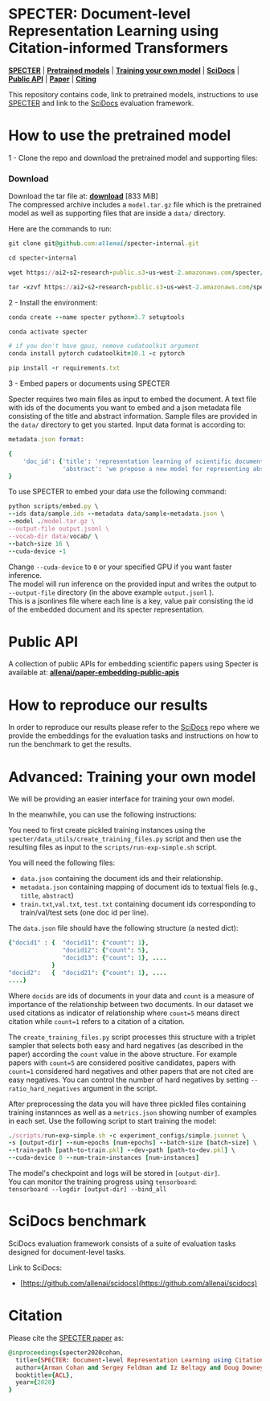 # SPECTER: Document-level Representation Learning using Citation-informed Transformers

[**SPECTER**](#specter-document-level-representation-learning-using-citation-informed-transformers) | [**Pretrained models**](#How-to-use-the-pretrained-model) | [**Training your own model**](#advanced-training-your-own-model) | 
[**SciDocs**](https://github.com/allenai/scidocs) | [**Public API**](#Public-api) | 
[**Paper**](https://arxiv.org/pdf/2004.07180.pdf) | [**Citing**](#Citation) 


This repository contains code, link to pretrained models, instructions to use [SPECTER](https://arxiv.org/pdf/2004.07180.pdf) and link to the [SciDocs](https://github.com/allenai/scidocs) evaluation framework.

# How to use the pretrained model

1 - Clone the repo and download the pretrained model and supporting files:

### Download

Download the tar file at: [**download**](https://ai2-s2-research-public.s3-us-west-2.amazonaws.com/specter/archive.tar.gz) [833 MiB]  
The compressed archive includes a `model.tar.gz` file which is the pretrained model as well as supporting files that are inside a `data/` directory. 

Here are the commands to run:

```ruby
git clone git@github.com:allenai/specter-internal.git

cd specter-internal

wget https://ai2-s2-research-public.s3-us-west-2.amazonaws.com/specter/archive.tar.gz

tar -xzvf https://ai2-s2-research-public.s3-us-west-2.amazonaws.com/specter/archive.tar.gz 
```


2 - Install the environment:

```ruby
conda create --name specter python=3.7 setuptools  

conda activate specter  

# if you don't have gpus, remove cudatoolkit argument
conda install pytorch cudatoolkit=10.1 -c pytorch   

pip install -r requirements.txt  
```

3 - Embed papers or documents using SPECTER

Specter requires two main files as input to embed the document. A text file with ids of the documents you want to embed and a json metadata file consisting of the title and abstract information. Sample files are provided in the `data/` directory to get you started. Input data format is according to:

```ruby
metadata.json format:

{
    'doc_id': {'title': 'representation learning of scientific documents',
               'abstract': 'we propose a new model for representing abstracts'},
}
```

To use SPECTER to embed your data use the following command:

```ruby
python scripts/embed.py \  
--ids data/sample.ids --metadata data/sample-metadata.json \  
--model ./model.tar.gz \  
--output-file output.jsonl \  
--vocab-dir data/vocab/ \  
--batch-size 16 \
--cuda-device -1 
```

Change `--cuda-device` to `0` or your specified GPU if you want faster inference.  
The model will run inference on the provided input and writes the output to `--output-file` directory (in the above example `output.jsonl` ).  
This is a jsonlines file where each line is a key, value pair consisting the id of the embedded document and its specter representation.


# Public API

A collection of public APIs for embedding scientific papers using Specter is available at: [**allenai/paper-embedding-public-apis**](https://github.com/allenai/paper-embedding-public-apis) 


# How to reproduce our results

In order to reproduce our results please refer to the [SciDocs](https://github.com/allenai/scidocs) repo where we provide the embeddings for the evaluation tasks and instructions on how to run the benchmark to get the results.

# Advanced: Training your own model

We will be providing an easier interface for training your own model.

In the meanwhile, you can use the following instructions:

You need to first create pickled training instances using the `specter/data_utils/create_training_files.py` script and then use the resulting files as input to the `scripts/run-exp-simple.sh` script.  

You will need the following files:
* `data.json` containing the document ids and their relationship.  
* `metadata.json` containing mapping of document ids to textual fiels (e.g., `title`, `abstract`)
* `train.txt`,`val.txt`, `test.txt` containing document ids corresponding to train/val/test sets (one doc id per line).

The `data.json` file should have the following structure (a nested dict):  
```ruby
{"docid1" : {  "docid11": {"count": 1}, 
               "docid12": {"count": 5},
               "docid13": {"count": 1}, ....
            }
"docid2":   {  "docid21": {"count": 1}, ....
....}
```

Where `docids` are ids of documents in your data and `count` is a measure of importance of the relationship between two documents. In our dataset we used citations as indicator of relationship where `count=5` means direct citation while `count=1` refers to a citation of a citation.  
  
The `create_training_files.py` script processes this structure with a triplet sampler that selects both easy and hard negatives (as described in the paper) according the `count` value in the above structure. For example papers with `count=5` are considered positive candidates, papers with `count=1` considered hard negatives and other papers that are not cited are easy negatives. You can control the number of hard negatives by setting `--ratio_hard_negatives` argument in the script.  

After preprocessing the data you will have three pickled files containing training instannces as well as a `metrics.json` showing number of examples in each set. Use the following script to start training the model:

```ruby
./scripts/run-exp-simple.sh -c experiment_configs/simple.jsonnet \
-s [output-dir] --num-epochs [num-epochs] --batch-size [batch-size] \
--train-path [path-to-train.pkl] --dev-path [path-to-dev.pkl] \
--cuda-device 0 --num-train-instances [num-instances]
```

The model's checkpoint and logs will be stored in `[output-dir]`.  
You can monitor the training progress using `tensorboard`:  
`tensorboard --logdir [output-dir] --bind_all`


# SciDocs benchmark

SciDocs evaluation framework consists of a suite of evaluation tasks designed for document-level tasks.

Link to SciDocs: 

*   [https://github.com/allenai/scidocs](https://github.com/allenai/scidocs)


# Citation

Please cite the [SPECTER paper](https://arxiv.org/pdf/2004.07180.pdf) as:  

```ruby
@inproceedings{specter2020cohan,
  title={SPECTER: Document-level Representation Learning using Citation-informed Transformers},
  author={Arman Cohan and Sergey Feldman and Iz Beltagy and Doug Downey and Daniel S. Weld},
  booktitle={ACL},
  year={2020}
}
```
